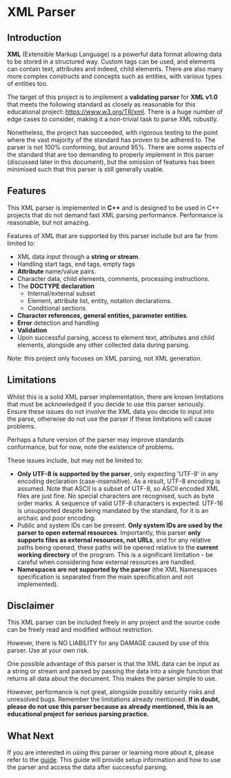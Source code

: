 # XML Parser

## Introduction

**XML** (Extensible Markup Language) is a powerful data format allowing data to be stored in a structured way. Custom tags can be used, and elements can contain text, attributes and indeed, child elements. There are also many more complex constructs and concepts such as entities, with various types of entities too.

The target of this project is to implement a **validating parser** for **XML v1.0** that meets the following standard as closely as reasonable for this educational project: https://www.w3.org/TR/xml. There is a huge number of edge cases to consider, making it a non-trivial task to parse XML robustly. 

Nonetheless, the project has succeeded, with rigorous testing to the point where the vast majority of the standard has proven to be adhered to. The parser is not 100% conforming, but around 95%. There are some aspects of the standard that are too demanding to properly implement in this parser (discussed later in this document), but the omission of features has been minimised such that this parser is still generally usable.

## Features
This XML parser is implemented in **C++** and is designed to be used in C++ projects that do not demand fast XML parsing performance. Performance is reasonable, but not amazing.

Features of XML that are supported by this parser include but are far from limited to:
- XML data input through a **string or stream**.
- Handling start tags, end tags, empty tags
- **Attribute** name/value pairs.
- Character data, child elements, comments, processing instructions.
- The **DOCTYPE declaration**
    - Internal/external subset
    - Element, attribute list, entity, notation declarations.
    - Conditional sections
- **Character references, general entities, parameter entities**.
- **Error** detection and handling
- **Validation**
- Upon successful parsing, access to element text, attributes and child elements, alongside any other collected data during parsing.

Note: this project only focuses on XML parsing, not XML generation.

## Limitations
Whilst this is a solid XML parser implementation, there are known limitations that must be acknowledged if you decide to use this parser seriously. Ensure these issues do not involve the XML data you decide to input into the parse, otherwise do not use the parser if these limitations will cause problems.

Perhaps a future version of the parser may improve standards conformance, but for now, note the existence of problems.

These issues include, but may not be limited to:
- **Only UTF-8 is supported by the parser**, only expecting 'UTF-8' in any encoding declaration (case-insensitive). As a result, UTF-8 encoding is assumed. Note that ASCII is a subset of UTF-8, so ASCII encoded XML files are just fine. No special characters are recognised, such as byte order marks. A sequence of valid UTF-8 characters is expected. UTF-16 is unsupported despite being mandated by the standard, for it is an archaic and poor encoding.
- Public and system IDs can be present. **Only system IDs are used by the parser to open external resources**. Importantly, this parser **only supports files as external resources, not URLs**, and for any relative paths being opened, these paths will be opened relative to the **current working directory** of the program. This is a significant limitation - be careful when considering how external resources are handled.
- **Namespaces are not supported by the parser** (the XML Namespaces specification is separated from the main specification and not implemented).

## Disclaimer
This XML parser can be included freely in any project and the source code can be freely read and modified without restriction.

However, there is NO LIABILITY for any DAMAGE caused by use of this parser. Use at your own risk.

One possible advantage of this parser is that the XML data can be input as a string or stream and parsed by passing the data into a single function that returns all data about the document. This makes the parser simple to use.

However, performance is not great, alongside possibly security risks and unresolved bugs. Remember the limitations already mentioned. **If in doubt, please do not use this parser because as already mentioned, this is an educational project for serious parsing practice.**

## What Next
If you are interested in using this parser or learning more about it, please refer to the [guide](GUIDE.md). This guide will provide setup information and how to use the parser and access the data after successful parsing. 